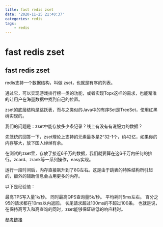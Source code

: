 ```yaml
---
title: fast redis zset
date: '2020-11-25 21:40:37'
categories: redis
tags: 
    - redis
---
```


# fast redis zset

## fast redis zset

redis支持一个数据结构，叫做 zset，也就是有序的列表。

通过它，可以实现游戏排行榜一类的功能，或者实现Topx这样的需求，也能精准的让用户在海量数据中找到自己的位置。

zset的底层结构是跳跃表，而与之类似的Java中的有序Set是TreeSet，使用红黑树实现的。

我们的问题是：zset中能存放多少条记录？线上有没有有说服力的数据？

先笼统的回答一下，zset理论上支持的元素最多是2^32-1个，约42亿，如果你的内存够大，放下国人绰绰有余。

在测试的zset里，存放了接近6千万的数据，我们就要算在这6千万内任何的排行。zcard、zrank等一系列操作，easy实现。

运行一段时间后，内存直接飙升到了8G左右。这是由于跳表的特殊结构所引起的，额外的辅助信息会占用更多的内存。

以下是经验值：

最高TPS写入量1k/秒。
同时最高QPS查询量5k/秒。
平均耗时5ms左右。
百分之95的请求都在10ms以内返回。
长尾请求超过100ms的不超过100条。
也就是说，在保持高写入和高查询的同时，zset能够保证较低的响应耗时。

[参考链接](https://zhuanlan.zhihu.com/p/153047528?utm_source=wechat_session)
